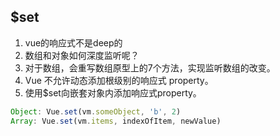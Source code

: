 ## $set
1. vue的响应式不是deep的
2. 数组和对象如何深度监听呢？
3. 对于数组，会重写数组原型上的7个方法，实现监听数组的改变。
4. Vue 不允许动态添加根级别的响应式 property。
5. 使用$set向嵌套对象内添加响应式property。
```javascript
Object: Vue.set(vm.someObject, 'b', 2)
Array: Vue.set(vm.items, indexOfItem, newValue)
```